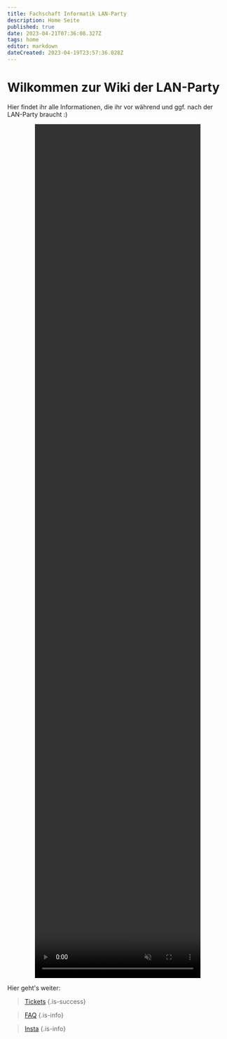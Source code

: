 ```yaml
---
title: Fachschaft Informatik LAN-Party
description: Home Seite
published: true
date: 2023-04-21T07:36:08.327Z
tags: home
editor: markdown
dateCreated: 2023-04-19T23:57:36.028Z
---
```


# Wilkommen zur Wiki der LAN-Party

Hier findet ihr alle Informationen, die ihr vor während und ggf. nach der LAN-Party braucht :)

<video width="75%" height="50%" style="display: block; margin: 0 auto;" autoplay muted loop>
	<source src="/lan-party.mp4" type="video/mp4")>
  Your browser does not support the video tag.
</video>

Hier geht's weiter:
> [Tickets](https://tickets.nak-lan.de)
{.is-success}

> [FAQ](/de/faq)
{.is-info}

> [Insta](https://www.instagram.com/fachschaft_informatik_nak/)
{.is-info}

